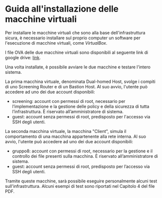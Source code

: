 # Guida all'installazione delle macchine virtuali

Per installare le macchine virtuali che sono alla base dell'infrastruttura sicura, è necessario installare sul proprio computer un software per l'esecuzione di macchine virtuali, come _VirtualBox_.

I file OVA delle due macchine virtuali sono disponibili al seguente link di google drive: [link](https://www.google.it/).

Una volta installate, è possibile avviare le due macchine e testare l'intero sistema.

La prima macchina virtuale, denominata Dual-homed Host, svolge i compiti di uno Screening Router e di un Bastion Host. Al suo avvio, l'utente può accedere ad uno dei due account disponibili: 
* screening: account con permessi di root, necessario per l’implementazione e la gestione delle policy e della sicurezza di tutta l’infrastruttura. È riservato all’amministratore di sistema.
* guest: account senza permessi di root, predisposto per l'accesso via SSH degli utenti.

La seconda macchina virtuale, la macchina "Client", simula il comportamento di una macchina appartenente alla rete interna. Al suo avvio, l'utente può accedere ad uno dei due account disponibili:
* gruppo8: account con permessi di root, necessario per la gestione e il controllo dei file presenti sulla macchina. È riservato all’amministratore di sistema.
* guest: account senza permessi di root, predisposto per l’accesso via SSH degli utenti.

Tramite queste macchine, sarà possibile eseguire personalmente alcuni test sull'infrastruttura. Alcuni esempi di test sono riportati nel Capitolo 4 del file PDF.

